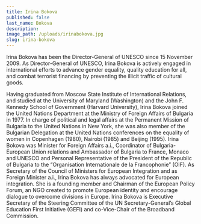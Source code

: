 ```yaml
---
title: Irina Bokova
published: false
last_name: Bokova
description:
image_path: /uploads/irinabokova.jpg
slug: irina-bokova
---
```



Irina Bokova has been the Director-General of UNESCO since 15 November 2009. As Director-General of UNESCO, Irina Bokova is actively engaged in international efforts to advance gender equality, quality education for all, and combat terrorist financing by preventing the illicit traffic of cultural goods.

Having graduated from Moscow State Institute of International Relations, and studied at the University of Maryland (Washington) and the John F. Kennedy School of Government (Harvard University), Irina Bokova joined the United Nations Department at the Ministry of Foreign Affairs of Bulgaria in 1977. In charge of political and legal affairs at the Permanent Mission of Bulgaria to the United Nations in New York, she was also member of the Bulgarian Delegation at the United Nations conferences on the equality of women in Copenhagen (1980), Nairobi (1985) and Beijing (1995). Irina Bokova was Minister for Foreign Affairs a.i., Coordinator of Bulgaria-European Union relations and Ambassador of Bulgaria to France, Monaco and UNESCO and Personal Representative of the President of the Republic of Bulgaria to the “Organisation Internationale de la Francophonie” (OIF). As Secretary of the Council of Ministers for European Integration and as Foreign Minister a.i., Irina Bokova has always advocated for European integration. She is a founding member and Chairman of the European Policy Forum, an NGO created to promote European identity and encourage dialogue to overcome divisions in Europe. Irina Bokova is Executive Secretary of the Steering Committee of the UN Secretary-General’s Global Education First Initiative (GEFI) and co-Vice-Chair of the Broadband Commission.